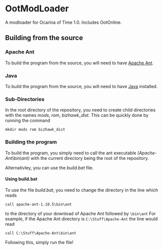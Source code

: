 # OotModLoader
A modloader for Ocarina of Time 1.0. Includes OotOnline.

## Building from the source

### Apache Ant
To build the program from the source, you will need to have [Apache Ant](https://ant.apache.org/bindownload.cgi). 

### Java
To build the program from the source, you will need to have [Java](https://www.java.com/en/) installed.

### Sub-Directories
In the root directory of the repository, you need to create child directories with the names _mods_, _rom_, _bizhawk_dist_.
This can be quickly done by running the command 
```shell
mkdir mods rom bizhawk_dist
```

### Building the program
To build the program, you simply need to call the ant executable _(Apache-Ant\bin\ant)_ with the current directory being the root of the repository.

Alternativley, you can use the _build.bat_ file.

#### Using build.bat
To use the file _build.bat_, you need to change the directory in the line which reads
```shell
call apache-ant-1.10.5\bin\ant
```
to the directory of your download of Apache Ant followed by `\bin\ant`
For example, if the Apache Ant directory is `C:\Stuff\Apache-Ant` the line would read 
```shell
call C:\Stuff\Apache-Ant\bin\ant
```

Following this, simply run the file!



